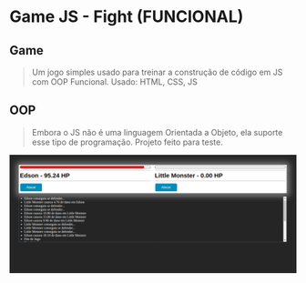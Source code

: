 # Game JS - Fight (FUNCIONAL)

## Game 
> Um jogo simples usado para treinar a construção de código em JS com OOP Funcional. 
> Usado: HTML, CSS, JS 

## OOP 
> Embora o JS não é uma linguagem Orientada a Objeto, ela suporte esse tipo de programação. Projeto feito para teste. 


<img src="https://github.com/Edsongr/js_funcional_game/blob/main/Screenshot.png?raw=true" alt="Home">